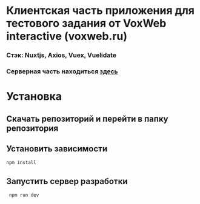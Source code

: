 # Клиентская часть приложения для тестового задания от VoxWeb interactive (voxweb.ru)

### Стэк: Nuxtjs, Axios, Vuex, Vuelidate

### Серверная часть находиться [здесь](https://github.com/imjivoi/test-work-backend)

# Установка

## Скачать репозиторий и перейти в папку репозитория

## Установить зависимости

`npm install`

## Запустить сервер разработки

` npm run dev`
